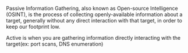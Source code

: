 Passive Information Gathering, also known as Open-source Intelligence (OSINT), is the process of collecting openly-available information about a target, generally without any direct interaction with that target, in order to keep our footprint low.

Active is when you are gathering information directly interacting with the target(ex: port scans, DNS enumeration)